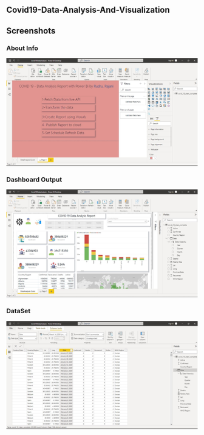 
##  Covid19-Data-Analysis-And-Visualization
## Screenshots

### About Info

![App Screenshot](https://raw.githubusercontent.com/parthipan8/Covid19-Data-Visualization/main/Info.jpg)

### Dashboard Output

![App Screenshot](https://raw.githubusercontent.com/Kiruthika162003/Covid19-Data-Analysis-And-Visualization/master/Screenshots/Dashboard.jpg)

### DataSet

![App Screenshot](https://raw.githubusercontent.com/Kiruthika162003/Covid19-Data-Analysis-And-Visualization/master/Screenshots/Dataset.jpg)
